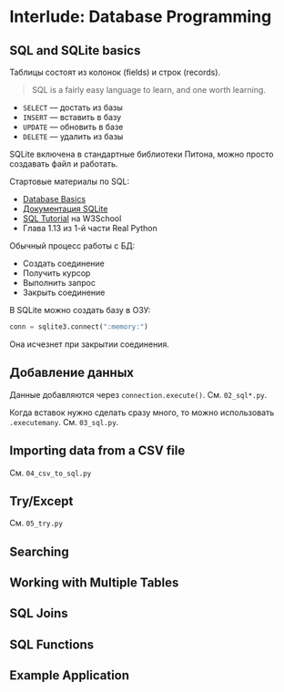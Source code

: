 # Interlude: Database Programming

## SQL and SQLite basics
Таблицы состоят из колонок (fields) и строк (records).

> SQL is a fairly easy language to learn, and one worth learning.

- `SELECT` — достать из базы
- `INSERT` — вставить в базу
- `UPDATE` — обновить в базе
- `DELETE` — удалить из базы

SQLite включена в стандартные библиотеки Питона, можно просто создавать файл и работать.

Стартовые материалы по SQL:
- [Database Basics](https://www.htmlgoodies.com/primers/database/article.php/3478051/Database-Basics-Part-1.htm)
- [Документация SQLite](http://www.sqlite.org/lang.html)
- [SQL Tutorial](https://www.w3schools.com/sql/default.asp) на W3School
- Глава 1.13 из 1-й части Real Python

Обычный процесс работы с БД:

- Создать соединение
- Получить курсор
- Выполнить запрос
- Закрыть соединение

В SQLite можно создать базу в ОЗУ:

```py
conn = sqlite3.connect(":memory:")
```

Она исчезнет при закрытии соединения.

## Добавление данных
Данные добавляются через `connection.execute()`. См. `02_sql*.py`.

Когда вставок нужно сделать сразу много, то можно использовать `.executemany`. См. `03_sql.py`.

## Importing data from a CSV file
См. `04_csv_to_sql.py`

## Try/Except
См. `05_try.py`

## Searching

## Working with Multiple Tables

## SQL Joins

## SQL Functions

## Example Application
